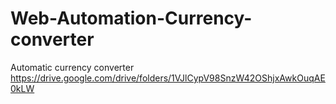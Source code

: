 # Web-Automation-Currency-converter
Automatic currency converter
https://drive.google.com/drive/folders/1VJlCypV98SnzW42OShjxAwkOuqAE0kLW
